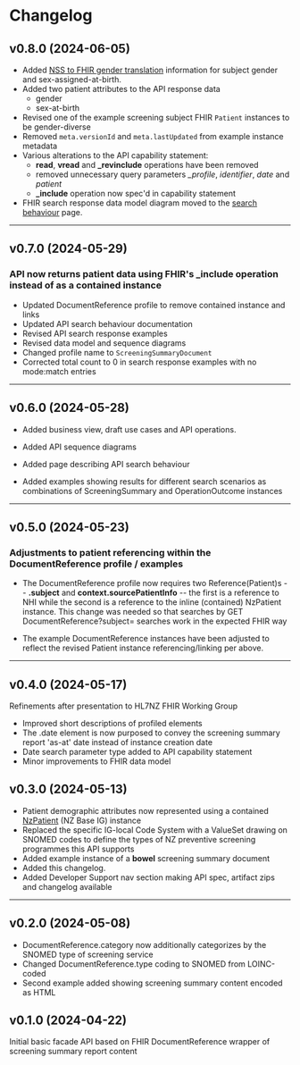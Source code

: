 # Changelog

## v0.8.0 (2024-06-05)

- Added [NSS to FHIR gender translation](gender.html) information for subject gender and sex-assigned-at-birth.
- Added two patient attributes to the API response data
  - gender
  - sex-at-birth
- Revised one of the example screening subject FHIR `Patient` instances to be gender-diverse
- Removed `meta.versionId` and `meta.lastUpdated` from example instance metadata
- Various alterations to the API capability statement:
  - **read**, **vread** and **_revinclude** operations have been removed
  - removed unnecessary query parameters *_profile*, *identifier*, *date* and *patient*
  - **_include** operation now spec'd in capability statement
- FHIR search response data model diagram moved to the [search behaviour](search.html) page.

---

## v0.7.0 (2024-05-29)

### API now returns patient data using FHIR's **_include operation** instead of as a contained instance

- Updated DocumentReference profile to remove contained instance and links
- Updated API search behaviour documentation
- Revised API search response examples
- Revised data model and sequence diagrams
- Changed profile name to `ScreeningSummaryDocument`
- Corrected total count to 0 in search response examples with no mode:match entries

---

## v0.6.0 (2024-05-28)

- Added business view, draft use cases and API operations.

- Added API sequence diagrams

- Added page describing API search behaviour

- Added examples showing results for different search scenarios as combinations of ScreeningSummary and OperationOutcome instances

---

## v0.5.0 (2024-05-23)

### Adjustments to patient referencing within the DocumentReference profile / examples

- The DocumentReference profile now requires two Reference(Patient)s -- **.subject** and **context.sourcePatientInfo** -- the first is a reference to NHI while the second is a reference to the inline (contained)
NzPatient instance.  This change was needed so that searches by GET DocumentReference?subject= searches work in the expected FHIR way

- The example DocumentReference instances have been adjusted to reflect the revised Patient instance referencing/linking per above.

---

## v0.4.0 (2024-05-17)

Refinements after presentation to HL7NZ FHIR Working Group

- Improved short descriptions of profiled elements
- The .date element is now purposed to convey the screening summary report 'as-at' date instead of instance creation date
- Date search parameter type added to API capability statement
- Minor improvements to FHIR data model

## v0.3.0 (2024-05-13)

- Patient demographic attributes now represented using a contained [NzPatient](https://fhir.org.nz/ig/base/StructureDefinition-NzPatient.html) (NZ Base IG) instance
- Replaced the specific IG-local Code System with a ValueSet drawing on SNOMED codes to define the types of NZ preventive screening programmes this API supports
- Added example instance of a **bowel** screening summary document
- Added this changelog.
- Added Developer Support nav section making API spec, artifact zips and changelog available

---

## v0.2.0 (2024-05-08)

- DocumentReference.category now additionally categorizes by the SNOMED type of screening service
- Changed DocumentReference.type coding to SNOMED from LOINC-coded
- Second example added showing screening summary content encoded as HTML

## v0.1.0 (2024-04-22)

Initial basic facade API based on FHIR DocumentReference wrapper of screening summary report content
